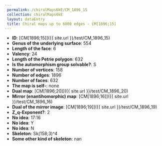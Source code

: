 ```yaml
--- 
 permalink: /chiralMaps6kE/CM_1896_15 
 collection: chiralMaps6kE
 layout: dataEntry
 title: Chiral maps up to 6000 edges - CM[1896;15]
---
```


- **ID**: [CM[1896;15]]({{ site.url }}/test/CM_1896_15)
- **Genus of the underlying surface**: 554
- **Length of the face**: 6
- **Valency**: 24
- **Length of the Petrie polygon**: 632
- **Is the automorphism group solvable?**: S
- **Number of vertices**: 158
- **Number of edges**: 1896
- **Number of faces**: 632
- **The map is self-**: none
- **Dual map**: [CM[1896;20]]({{ site.url }}/test/CM_1896_20)
- **Mirror (enantihomorphic) map**: [CM[1896;16]]({{ site.url }}/test/CM_1896_16)
- **Dual of the mirror image**: [CM[1896;19]]({{ site.url }}/test/CM_1896_19)
- **Z_q-Exponent?**: 2
- **No idea**:  17:16
- **No idea**: Y
- **No idea**: N
- **Skeleton**: Sk(158;3)^4
- **Some other kind of skeleton**: nan
